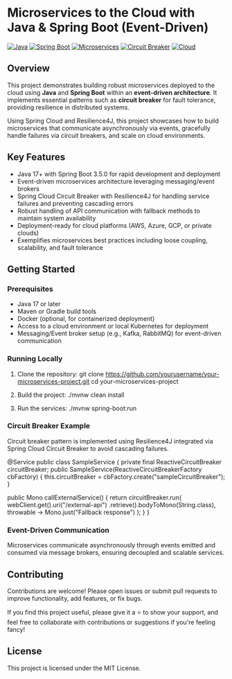 # Microservices to the Cloud with Java & Spring Boot (Event-Driven)

[![Java](https://img.shields.io/badge/Java-17-blue)](https://www.oracle.com/java/)
[![Spring Boot](https://img.shields.io/badge/Spring_Boot-3.5.0-brightgreen)](https://spring.io/projects/spring-boot)
[![Microservices](https://img.shields.io/badge/Microservices-Event--Driven-orange)](https://microservices.io/)
[![Circuit Breaker](https://img.shields.io/badge/Circuit_Breaker-Resilience4J-red)](https://resilience4j.readme.io/docs/circuitbreaker)
[![Cloud](https://img.shields.io/badge/Cloud-AWS%20/Google%20Cloud%20/Other-lightgrey)](#)

## Overview

This project demonstrates building robust microservices deployed to the cloud using **Java** and **Spring Boot** within an **event-driven architecture**. It implements essential patterns such as **circuit breaker** for fault tolerance, providing resilience in distributed systems.

Using Spring Cloud and Resilience4J, this project showcases how to build microservices that communicate asynchronously via events, gracefully handle failures via circuit breakers, and scale on cloud environments.

## Key Features

- Java 17+ with Spring Boot 3.5.0 for rapid development and deployment
- Event-driven microservices architecture leveraging messaging/event brokers
- Spring Cloud Circuit Breaker with Resilience4J for handling service failures and preventing cascading errors
- Robust handling of API communication with fallback methods to maintain system availability
- Deployment-ready for cloud platforms (AWS, Azure, GCP, or private clouds)
- Exemplifies microservices best practices including loose coupling, scalability, and fault tolerance

## Getting Started

### Prerequisites

- Java 17 or later
- Maven or Gradle build tools
- Docker (optional, for containerized deployment)
- Access to a cloud environment or local Kubernetes for deployment
- Messaging/Event broker setup (e.g., Kafka, RabbitMQ) for event-driven communication

### Running Locally

1. Clone the repository:
git clone https://github.com/yourusername/your-microservices-project.git
cd your-microservices-project

2. Build the project:
./mvnw clean install

3. Run the services:
./mvnw spring-boot:run

### Circuit Breaker Example

Circuit breaker pattern is implemented using Resilience4J integrated via Spring Cloud Circuit Breaker to avoid cascading failures.

@Service
public class SampleService {
private final ReactiveCircuitBreaker circuitBreaker;
public SampleService(ReactiveCircuitBreakerFactory cbFactory) {
    this.circuitBreaker = cbFactory.create("sampleCircuitBreaker");
}

public Mono<String> callExternalService() {
    return circuitBreaker.run(
        webClient.get().uri("/external-api")
            .retrieve().bodyToMono(String.class),
        throwable -> Mono.just("Fallback response")
    );
}
}

### Event-Driven Communication

Microservices communicate asynchronously through events emitted and consumed via message brokers, ensuring decoupled and scalable services.

## Contributing

Contributions are welcome! Please open issues or submit pull requests to improve functionality, add features, or fix bugs.

If you find this project useful, please give it a ⭐ to show your support, and feel free to collaborate with contributions or suggestions if you're feeling fancy!

## License

This project is licensed under the MIT License.


